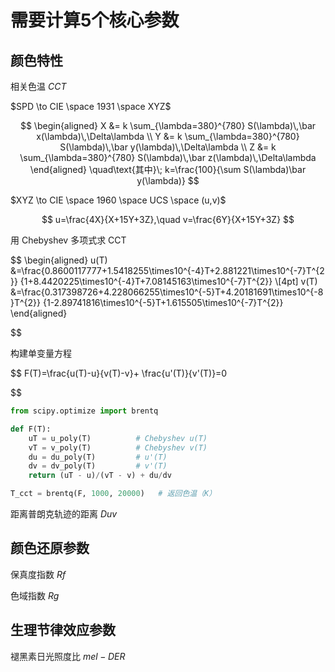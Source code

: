 # 需要计算5个核心参数

## 颜色特性

相关色温 $CCT$

$SPD \to CIE \space 1931 \space XYZ$

$$
\begin{aligned}
X &= k \sum_{\lambda=380}^{780} S(\lambda)\,\bar x(\lambda)\,\Delta\lambda \\
Y &= k \sum_{\lambda=380}^{780} S(\lambda)\,\bar y(\lambda)\,\Delta\lambda \\
Z &= k \sum_{\lambda=380}^{780} S(\lambda)\,\bar z(\lambda)\,\Delta\lambda
\end{aligned}
\quad\text{其中}\; k=\frac{100}{\sum S(\lambda)\bar y(\lambda)}
$$

$XYZ \to CIE \space 1960 \space UCS \space (u,v)$

$$
u=\frac{4X}{X+15Y+3Z},\quad v=\frac{6Y}{X+15Y+3Z}
$$

用 Chebyshev 多项式求 CCT

$$
\begin{aligned}
u(T) &=\frac{0.8600117777+1.5418255\times10^{-4}T+2.881221\times10^{-7}T^{2}}
            {1+8.4420225\times10^{-4}T+7.08145163\times10^{-7}T^{2}} \\[4pt]
v(T) &=\frac{0.317398726+4.228066255\times10^{-5}T+4.20181691\times10^{-8}T^{2}}
            {1-2.89741816\times10^{-5}T+1.615505\times10^{-7}T^{2}}
\end{aligned}

$$

构建单变量方程

$$
F(T)=\frac{u(T)-u}{v(T)-v}+ \frac{u'(T)}{v'(T)}=0

$$

```python
from scipy.optimize import brentq

def F(T):
    uT = u_poly(T)          # Chebyshev u(T)
    vT = v_poly(T)          # Chebyshev v(T)
    du = du_poly(T)         # u'(T)
    dv = dv_poly(T)         # v'(T)
    return (uT - u)/(vT - v) + du/dv

T_cct = brentq(F, 1000, 20000)   # 返回色温（K）
```

距离普朗克轨迹的距离 $Duv$

## 颜色还原参数

保真度指数 $Rf$

色域指数 $Rg$

## 生理节律效应参数

褪黑素日光照度比 $mel-DER$
